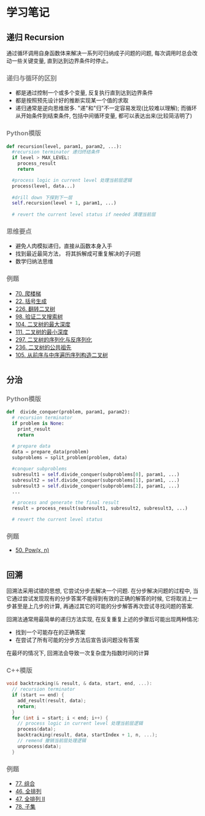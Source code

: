 # 学习笔记 #


## **递归 Recursion** ##
通过循环调用自身函数体来解决一系列可归纳成子问题的问题, 每次调用时总会改动一些关键变量, 直到达到边界条件时停止。

### <label style="color:grey">递归与循环的区别</label> ###
+ 都是通过控制一个或多个变量, 反复执行直到达到边界条件
+ 都是按照预先设计好的推断实现某一个值的求取
+ 递归通常是逆向思维居多. "递"和"归"不一定容易发现(比较难以理解); 而循环从开始条件到结束条件, 包括中间循环变量, 都可以表达出来(比较简洁明了)

### <label style="color:grey">Python模版</label> ###
```python
def recursion(level, param1, param2, ...):
  #recursion terminator 递归终结条件
  if level > MAX_LEVEL:
    process_result
    return

  #process logic in current level 处理当前层逻辑
  process(level, data...)
  
  #drill down 下探到下一层
  self.recursion(level + 1, param1, ...)
  
  # revert the current level status if needed 清理当前层
```

### <label style="color:grey">思维要点</label> ###
+ 避免人肉模拟递归，直接从函数本身入手
+ 找到最近最简方法， 将其拆解成可重复解决的子问题
+ 数学归纳法思维

### <label style="color:grey">例题</label> ###
+ [70. 爬楼梯](https://leetcode-cn.com/problems/climbing-stairs/)
+ [22. 括号生成](https://leetcode-cn.com/problems/generate-parentheses/)
+ [226. 翻转二叉树](https://leetcode-cn.com/problems/invert-binary-tree/description/)
+ [98. 验证二叉搜索树](https://leetcode-cn.com/problems/validate-binary-search-tree/)
+ [104. 二叉树的最大深度](https://leetcode-cn.com/problems/maximum-depth-of-binary-tree/)
+ [111. 二叉树的最小深度](https://leetcode-cn.com/problems/minimum-depth-of-binary-tree/)
+ [297. 二叉树的序列化与反序列化](https://leetcode-cn.com/problems/serialize-and-deserialize-binary-tree/)
+ [236. 二叉树的公共祖先](https://leetcode-cn.com/problems/lowest-common-ancestor-of-a-binary-tree/)
+ [105. 从前序与中序遍历序列构造二叉树](https://leetcode-cn.com/problems/construct-binary-tree-from-preorder-and-inorder-traversal/)


# #
## **分治** ##

### <label style="color:grey">Python模版</label> ###
```python
def  divide_conquer(problem, param1, param2):
  # recursion terminator
  if problem is None:
    print_result
    return
  
  # prepare data
  data = prepare_data(problem)
  subproblems = split_problem(problem, data)

  #conquer subproblems
  subresult1 = self.divide_conquer(subproblems[0], param1, ...)
  subresult2 = self.divide_conquer(subproblems[1], param1, ...)
  subresult3 = self.divide_conquer(subproblems[2], param1, ...)
  ...

  # process and generate the final result
  result = process_result(subresult1, subresult2, subresult3, ...)

  # revert the current level status
```
### <label style="color:grey">例题</label> ###
+ [50. Pow(x, n)](https://leetcode-cn.com/problems/powx-n/)
  
# #
## **回溯** ##
回溯法采用试错的思想, 它尝试分步去解决一个问题. 在分步解决问题的过程中, 当它通过尝试发现现有的分步答案不能得到有效的正确的解答的时候, 它将取消上一步甚至是上几步的计算, 再通过其它的可能的分步解答再次尝试寻找问题的答案.

回溯法通常用最简单的递归方法实现, 在反复重复上述的步骤后可能出现两种情况:
+ 找到一个可能存在的正确答案
+ 在尝试了所有可能的分步方法后宣告该问题没有答案

在最坏的情况下, 回溯法会导致一次复杂度为指数时间的计算

### <label style="color:grey">C++模版</label> ###
```c++
void backtracking(& result, & data, start, end, ...):
  // recursion terminator
  if (start == end) {
    add_result(result, data);
    return;
  }
  for (int i = start; i < end; i++) {
    // process logic in current level 处理当前层逻辑
    process(data);
    backtracking(result, data, startIndex + 1, n, ...);
    // remend 撤销当前层处理逻辑
    unprocess(data);
  }
```

### <label style="color:grey">例题</label> ###
+ [77. 组合](https://leetcode-cn.com/problems/combinations/)
+ [46. 全排列](https://leetcode-cn.com/problems/permutations/)
+ [47. 全排列 II](https://leetcode-cn.com/problems/permutations-ii/)
+ [78. 子集](https://leetcode-cn.com/problems/subsets/)

